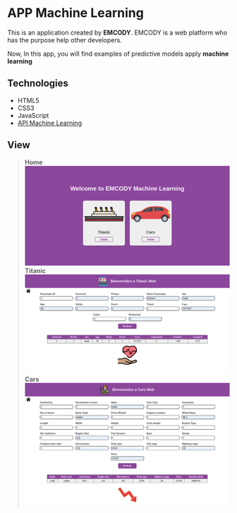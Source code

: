 # **APP Machine Learning**

This is an application created by **EMCODY**. EMCODY is a web platform who has the purpose help other developers.

Now, In this app, you will find examples of predictive models apply **machine learning**

## **Technologies**

- HTML5
- CSS3
- JavaScript
- [API Machine Learning](https://github.com/EstivenMayhuay/API_Azure_Machine_Learning)

## **View**

> **Home** ![view home](./images/view_home.png) **Titanic** ![view titanic](./images/view_titanic.png) **Cars** ![view cars](./images/view_cars.png)
